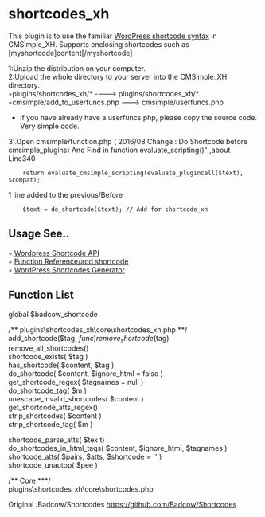 # shortcodes_xh
This plugin is to use the familiar <a href="https://codex.wordpress.org/Shortcode_API" target="_blank">WordPress shortcode syntax</a> in CMSimple_XH. Supports enclosing shortcodes such as [myshortcode]content[/myshortcode]
  
1:Unzip the distribution on your computer.  
2:Upload the whole directory to your server into the CMSimple_XH directory.   
◦plugins/shortcodes_xh/* ----> plugins/shortcodes_xh/*.  
◦cmsimple/add_to_userfuncs.php ---> cmsimple/userfuncs.php  
 * if you have already have a userfuncs.php, please copy the source code. Very simple code.  

3:.Open cmsimple/function.php  ( 2016/08 Change : Do Shortcode before cmsimple_plugins)
   And Find in function evaluate_scripting()" ,about Line340 
 
        return evaluate_cmsimple_scripting(evaluate_plugincall($text), $compat);

   1 line added to the previous/Before 

		$text = do_shortcode($text); // Add for shortcode_xh

## Usage  See..
◦ <a href="https://codex.wordpress.org/Shortcode_API" target="_blank">Wordpress Shortcode API </a>  
◦ <a href="https://codex.wordpress.org/Function_Reference/add_shortcode" target="_blank">Function Reference/add shortcode </a>  
◦ <a href="https://generatewp.com/shortcodes/" target="_blank">WordPress Shortcodes Generator </a>    


## Function List
global $badcow_shortcode  
  
/** plugins\shortcodes_xh\core\shortcodes_xh.php **/  
 add_shortcode($tag, $func)  
 remove_shortcode($tag)  
 remove_all_shortcodes()  
 shortcode_exists( $tag )  
 has_shortcode( $content, $tag )  
 do_shortcode( $content, $ignore_html = false )  
 get_shortcode_regex( $tagnames = null )  
 do_shortcode_tag( $m )  
 unescape_invalid_shortcodes( $content )   
 get_shortcode_atts_regex()  
 strip_shortcodes( $content )  
 strip_shortcode_tag( $m )  
   
 shortcode_parse_atts( $tex t)  
 do_shortcodes_in_html_tags( $content, $ignore_html, $tagnames )   
 shortcode_atts( $pairs, $atts, $shortcode = '' )  
 shortcode_unautop( $pee )    
 
   
 /** Core ***/  
 plugins\shortcodes_xh\core\shortcodes.php  
 
 
   
Original :Badcow/Shortcodes https://github.com/Badcow/Shortcodes  



